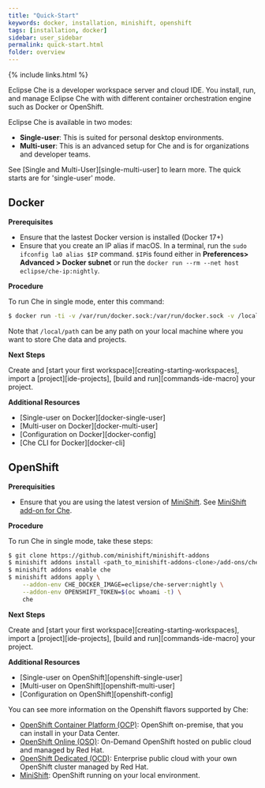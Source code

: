 ```yaml
---
title: "Quick-Start"
keywords: docker, installation, minishift, openshift
tags: [installation, docker]
sidebar: user_sidebar
permalink: quick-start.html
folder: overview
---
```


{% include links.html %}

Eclipse Che is a developer workspace server and cloud IDE. You install, run, and manage Eclipse Che with with different container orchestration engine such as Docker or OpenShift.

Eclipse Che is available in two modes:
- **Single-user**: This is suited for personal desktop environments.
- **Multi-user**: This is an advanced setup for Che and is for organizations and developer teams.

See [Single and Multi-User][single-multi-user] to learn more. The quick starts are for 'single-user' mode. 

## Docker

**Prerequisites**
- Ensure that the lastest Docker version is installed (Docker 17+)
- Ensure that you create an IP alias if macOS.
  In a terminal, run the `sudo ifconfig la0 alias $IP` command. `$IP`is found either in **Preferences> Advanced > Docker subnet** or run the `docker run --rm --net host eclipse/che-ip:nightly`.

**Procedure**

To run Che in single mode, enter this command:

```bash
$ docker run -ti -v /var/run/docker.sock:/var/run/docker.sock -v /local/path:/data eclipse/che start
```

Note that `/local/path` can be any path on your local machine where you want to store Che data and projects.

**Next Steps**

Create and [start your first workspace][creating-starting-workspaces], import a [project][ide-projects], [build and run][commands-ide-macro] your project.

**Additional Resources**

- [Single-user on Docker][docker-single-user]
- [Multi-user on Docker][docker-multi-user]
- [Configuration on Docker][docker-config]
- [Che CLI for Docker][docker-cli]


## OpenShift

**Prerequisities**
- Ensure that you are using the latest version of [MiniShift](https://docs.openshift.org/latest/minishift/getting-started/index.html). See [MiniShift add-on for Che](https://github.com/minishift/minishift-addons/tree/master/add-ons/che).


**Procedure**

To run Che in single mode, take these steps:

```bash
$ git clone https://github.com/minishift/minishift-addons
$ minishift addons install <path_to_minishift-addons-clone>/add-ons/che
$ minishift addons enable che
$ minishift addons apply \
    --addon-env CHE_DOCKER_IMAGE=eclipse/che-server:nightly \
    --addon-env OPENSHIFT_TOKEN=$(oc whoami -t) \
    che
```

**Next Steps**

Create and [start your first workspace][creating-starting-workspaces], import a [project][ide-projects], [build and run][commands-ide-macro] your project.

**Additional Resources**

- [Single-user on OpenShift][openshift-single-user]
- [Multi-user on OpenShift][openshift-multi-user]
- [Configuration on OpenShift][openshift-config]

You can see more information on the Openshift flavors supported by Che:
- [OpenShift Container Platform (OCP)](https://www.openshift.com/container-platform/index.html): OpenShift on-premise, that you can install in your Data Center.
- [OpenShift Online (OSO)](https://www.openshift.com/features/index.html): On-Demand OpenShift hosted on public cloud and managed by Red Hat.
- [OpenShift Dedicated (OCD)](https://access.redhat.com/products/openshift-dedicated-red-hat/): Enterprise public cloud with your own OpenShift cluster managed by Red Hat.
- [MiniShift](https://www.openshift.org/minishift/): OpenShift running on your local environment.







